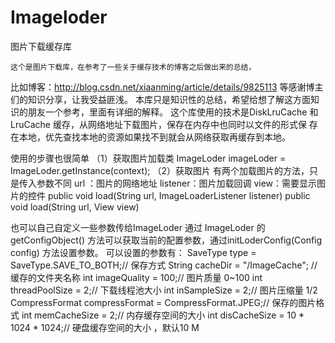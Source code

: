 # Imageloder
图片下载缓存库

    这个是图片下载库，在参考了一些关于缓存技术的博客之后做出来的总结，
比如博客：http://blog.csdn.net/xiaanming/article/details/9825113 等感谢博主们的知识分享，让我受益匪浅。
    本库只是知识性的总结，希望给想了解这方面知识的朋友一个参考，里面有详细的解释。
    这个库使用的技术是DiskLruCache 和 LruCache 缓存，从网络地址下载图片，保存在内存中也同时以文件的形式保
存在本地，优先查找本地的资源如果找不到就会从网络获取再缓存到本地。

使用的步骤也很简单
（1）获取图片加载类
ImageLoder imageLoder = ImageLoder.getInstance(context);
（2）获取图片
有两个加载图片的方法，只是传入参数不同
url ：图片的网络地址
listener：图片加载回调
view：需要显示图片的控件
public void load(String url, ImageLoaderListener listener) 
public void load(String url, View view) 

也可以自己自定义一些参数传给ImageLoder
通过 ImageLoder 的 getConfigObject() 方法可以获取当前的配置参数，通过initLoderConfig(Config config) 方法设置参数。
可以设置的参数有：
SaveType type = SaveType.SAVE_TO_BOTH;// 保存方式
String cacheDir = "/ImageCache"; // 缓存的文件夹名称
int imageQuality = 100;// 图片质量 0~100
int threadPoolSize = 2;// 下载线程池大小
int inSampleSize = 2;// 图片压缩量 1/2
CompressFormat compressFormat = CompressFormat.JPEG;// 保存的图片格式
int memCacheSize = 2;// 内存缓存空间的大小
int disCacheSize = 10 * 1024 * 1024;// 硬盘缓存空间的大小 ，默认10 M
